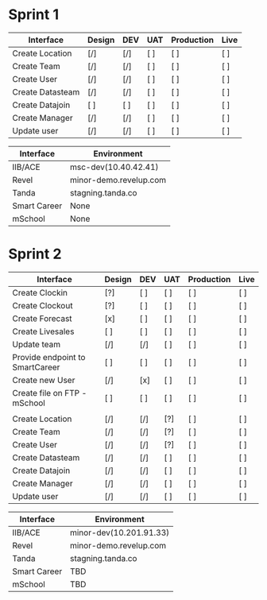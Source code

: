 # Sprint 1

| Interface | Design | DEV | UAT | Production | Live |
| --------- | ------ | --- | --- | ---------- | ---- |
| Create Location       | [/] | [/] | [ ] | [ ] | [ ] |
| Create Team           | [/] | [/] | [ ] | [ ] | [ ] |
| Create User           | [/] | [/] | [ ] | [ ] | [ ] |
| Create Datasteam      | [/] | [/] | [ ] | [ ] | [ ] |
| Create Datajoin       | [ ] | [ ] | [ ] | [ ] | [ ] |
| Create Manager        | [/] | [/] | [ ] | [ ] | [ ] |
| Update user           | [/] | [/] | [ ] | [ ] | [ ] |

| Interface    | Environment                |
| -----------  | -------------------------- |
| IIB/ACE      | msc-dev(10.40.42.41)     |
| Revel        | minor-demo.revelup.com     |
| Tanda        | stagning.tanda.co          |
| Smart Career | None |
| mSchool      | None |

# Sprint 2

| Interface | Design | DEV | UAT | Production | Live |
| --------- | ------ | --- | --- | ---------- | ---- |
| Create Clockin                  | [?] | [ ] | [ ] | [ ] | [ ] |
| Create Clockout                 | [?] | [ ] | [ ] | [ ] | [ ] |
| Create Forecast                 | [x] | [ ] | [ ] | [ ] | [ ] |
| Create Livesales                | [ ] | [ ] | [ ] | [ ] | [ ] |
| Update team                     | [/] | [/] | [ ] | [ ] | [ ] |
| Provide endpoint to SmartCareer | [ ] | [ ] | [ ] | [ ] | [ ] |
| Create new User                 | [/] | [x] | [ ] | [ ] | [ ] |
| Create file on FTP - mSchool    | [ ] | [ ] | [ ] | [ ] | [ ] |
| |
| Create Location       | [/] | [/] | [?] | [ ] | [ ] |
| Create Team           | [/] | [/] | [?] | [ ] | [ ] |
| Create User           | [/] | [/] | [?] | [ ] | [ ] |
| Create Datasteam      | [/] | [/] | [ ] | [ ] | [ ] |
| Create Datajoin       | [/] | [/] | [ ] | [ ] | [ ] |
| Create Manager        | [/] | [/] | [ ] | [ ] | [ ] |
| Update user           | [/] | [/] | [ ] | [ ] | [ ] |



| Interface    | Environment                |
| -----------  | -------------------------- |
| IIB/ACE      | minor-dev(10.201.91.33)     |
| Revel        | minor-demo.revelup.com     |
| Tanda        | stagning.tanda.co          |
| Smart Career | TBD |
| mSchool      | TBD |